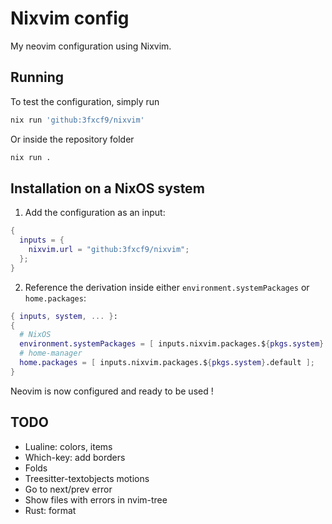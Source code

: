 # Nixvim config

My neovim configuration using Nixvim.

## Running

To test the configuration, simply run

```bash
nix run 'github:3fxcf9/nixvim'
```

Or inside the repository folder

```bash
nix run .
```

## Installation on a NixOS system

1. Add the configuration as an input:

```nix
{
  inputs = {
    nixvim.url = "github:3fxcf9/nixvim";
  };
}
```

2. Reference the derivation inside either `environment.systemPackages` or `home.packages`:

```nix
{ inputs, system, ... }:
{
  # NixOS
  environment.systemPackages = [ inputs.nixvim.packages.${pkgs.system}.default ];
  # home-manager
  home.packages = [ inputs.nixvim.packages.${pkgs.system}.default ];
}
```

Neovim is now configured and ready to be used !

## TODO

- Lualine: colors, items
- Which-key: add borders
- Folds
- Treesitter-textobjects motions
- Go to next/prev error
- Show files with errors in nvim-tree
- Rust: format
